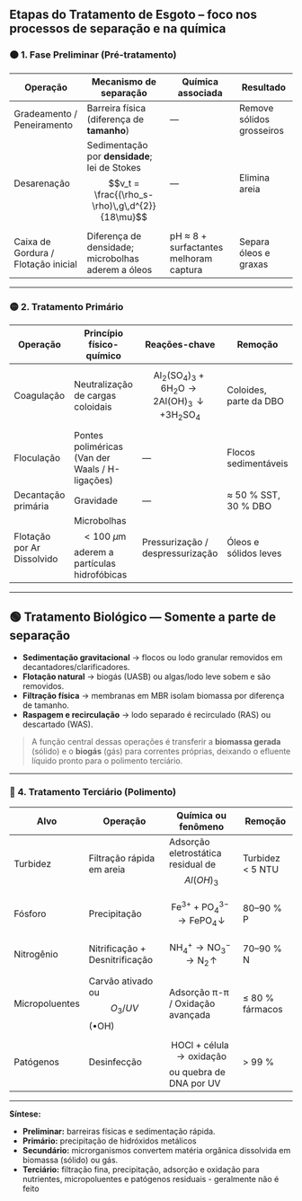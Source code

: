 ## Etapas do Tratamento de Esgoto – foco nos processos de separação e na química

### 🟠 1. Fase Preliminar (Pré-tratamento)

| Operação | Mecanismo de separação | Química associada | Resultado |
|----------|-----------------------|-------------------|-----------|
| Gradeamento / Peneiramento | Barreira física (diferença de **tamanho**) | — | Remove sólidos grosseiros |
| Desarenação | Sedimentação por **densidade**; lei de Stokes $$v_t = \frac{(\rho_s-\rho)\,g\,d^{2}}{18\mu}$$ | — | Elimina areia |
| Caixa de Gordura / Flotação inicial | Diferença de densidade; microbolhas aderem a óleos | pH ≈ 8 + surfactantes melhoram captura | Separa óleos e graxas |

---

### 🟡 2. Tratamento Primário

| Operação | Princípio físico-químico | Reações-chave | Remoção |
|----------|--------------------------|---------------|---------|
| Coagulação | Neutralização de cargas coloidais | $$\mathrm{Al_2(SO_4)_3 + 6H_2O \rightarrow 2Al(OH)_3\!\downarrow + 3H_2SO_4}$$ | Coloides, parte da DBO |
| Floculação | Pontes poliméricas (Van der Waals / H-ligações) | — | Flocos sedimentáveis |
| Decantação primária | Gravidade | — | ≈ 50 % SST, 30 % DBO |
| Flotação por Ar Dissolvido | Microbolhas $$<100\ \mu\text{m}$$ aderem a partículas hidrofóbicas | Pressurização / despressurização | Óleos e sólidos leves |

---

## 🟢 Tratamento Biológico — **Somente a parte de separação**

- **Sedimentação gravitacional** → flocos ou lodo granular removidos em decantadores/clarificadores.  
- **Flotação natural** → biogás (UASB) ou algas/lodo leve sobem e são removidos.  
- **Filtração física** → membranas em MBR isolam biomassa por diferença de tamanho.  
- **Raspagem e recirculação** → lodo separado é recirculado (RAS) ou descartado (WAS).

> A função central dessas operações é transferir a **biomassa gerada** (sólido) e o **biogás** (gás) para correntes próprias, deixando o efluente líquido pronto para o polimento terciário.

---

### 🔵 4. Tratamento Terciário (Polimento)

| Alvo | Operação | Química ou fenômeno | Remoção |
|------|----------|---------------------|---------|
| Turbidez | Filtração rápida em areia | Adsorção eletrostática residual de $$Al(OH)_3$$ | Turbidez \< 5 NTU |
| Fósforo | Precipitação | $$\mathrm{Fe^{3+} + PO_4^{3-} \rightarrow FePO_4\!\downarrow}$$ | 80–90 % P |
| Nitrogênio | Nitrificação + Desnitrificação | $$\mathrm{NH_4^+ \rightarrow NO_3^- \rightarrow N_2\!\uparrow}$$ | 70–90 % N |
| Micropoluentes | Carvão ativado ou $$O_3/UV$$ (•OH) | Adsorção π-π / Oxidação avançada | ≤ 80 % fármacos |
| Patógenos | Desinfecção | $$\mathrm{HOCl + \text{célula} \rightarrow \text{oxidação}}$$ ou quebra de DNA por UV | > 99 % |

---

**Síntese:**  
- **Preliminar:** barreiras físicas e sedimentação rápida.  
- **Primário:** precipitação de hidróxidos metálicos 
- **Secundário:** microrganismos convertem matéria orgânica dissolvida em biomassa (sólido) ou gás.  
- **Terciário:** filtração fina, precipitação, adsorção e oxidação para nutrientes, micropoluentes e patógenos residuais - geralmente não é feito


